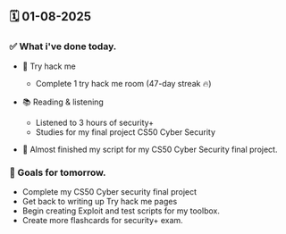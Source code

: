 ## 🗓️ 01-08-2025

### ✅ What i've done today.
- 👾 Try hack me
  - Complete 1 try hack me room (47-day streak 🔥)

- 📚 Reading & listening
  - Listened to 3 hours of security+
  - Studies for my final project CS50 Cyber Security
 
- 📝 Almost finished my script for my CS50 Cyber Security final project.

### 🎯 Goals for tomorrow.
- Complete my CS50 Cyber security final project
- Get back to writing up Try hack me pages
- Begin creating Exploit and test scripts for my toolbox.
- Create more flashcards for security+ exam.
